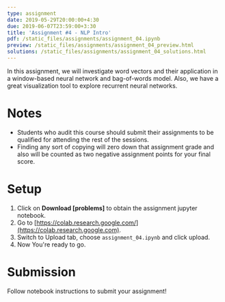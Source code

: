 ```yaml
---
type: assignment
date: 2019-05-29T20:00:00+4:30
due: 2019-06-07T23:59:00+3:30
title: 'Assignment #4 - NLP Intro'
pdf: /static_files/assignments/assignment_04.ipynb
preview: /static_files/assignments/assignment_04_preview.html
solutions: /static_files/assignments/assignment_04_solutions.html
---
```

In this assignment, we will investigate word vectors and their application in a window-based neural network and bag-of-words model. Also, we have a great visualization tool to explore recurrent neural networks.

# Notes
- Students who audit this course should submit their assignments to be qualified for attending the rest of the sessions.
- Finding any sort of copying will zero down that assignment grade and also will be counted as two negative assignment points for your final score.

# Setup
1. Click on **Download [problems]** to obtain the assignment jupyter notebook.
2. Go to [https://colab.research.google.com/](https://colab.research.google.com).
3. Switch to Upload tab, choose `assignment_04.ipynb` and click upload.
4. Now You're ready to go.


# Submission
Follow notebook instructions to submit your assignment!